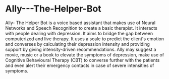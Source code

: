 # Ally---The-Helper-Bot
Ally- The Helper Bot is a voice based assistant that makes use of Neural Networks and Speech Recognition to create a basic therapist. It interacts with people dealing with depression. It aims to bridge the gap between computerized and live therapy. It uses a scale to predict the client's emotion and converses by calculating their depression intensity and providing support by giving intensity-driven recommendations. Ally may suggest a movie, music or a book to elevate the symptoms of depression, make use of Cognitive Behavioural Therapy (CBT) to converse further with the patients and even alert their emergency contacts in case of severe intensities of symptoms.
